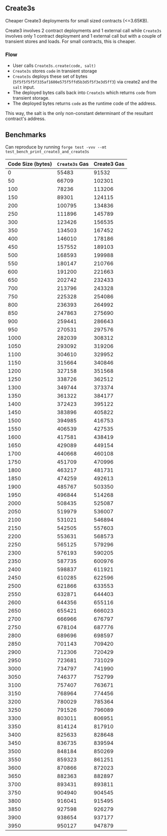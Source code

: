 ## Create3s

Cheaper Create3 deployments for small sized contracts (<=3.65KB).

Create3 involves 2 contract deployments and 1 external call while `Create3s` involves only 1 contract deployment and 1 external call but with a couple of transient stores and loads. For small contracts, this is cheaper.

### Flow

- User calls `Create3s.create(code, salt)`
- `Create3s` stores `code` in transient storage
- `Create3s` deploys these set of bytes (`5f5f5f5f5f335af1600e575f5ffd5b3d5f5f3e3d5ff3`) via create2 and the `salt` input.
- The deployed bytes calls back into `Create3s` which returns `code` from transient storage.
- The deployed bytes returns `code` as the runtime code of the address.

This way, the salt is the only non-constant determinant of the resultant contract's address.

## Benchmarks

Can reproduce by running `forge test -vvv --mt test_bench_print_create3_and_create3s`

| Code Size (bytes) | `Create3s` Gas | Create3 Gas |
| ----------------- | -------------- | ----------- |
| 0                 | 55483          | 91532       |
| 50                | 66709          | 102301      |
| 100               | 78236          | 113206      |
| 150               | 89301          | 124115      |
| 200               | 100795         | 134836      |
| 250               | 111896         | 145789      |
| 300               | 123426         | 156535      |
| 350               | 134503         | 167452      |
| 400               | 146010         | 178186      |
| 450               | 157552         | 189103      |
| 500               | 168593         | 199988      |
| 550               | 180147         | 210766      |
| 600               | 191200         | 221663      |
| 650               | 202742         | 232433      |
| 700               | 213796         | 243328      |
| 750               | 225328         | 254086      |
| 800               | 236393         | 264992      |
| 850               | 247863         | 275690      |
| 900               | 259441         | 286643      |
| 950               | 270531         | 297576      |
| 1000              | 282039         | 308312      |
| 1050              | 293092         | 319206      |
| 1100              | 304610         | 329952      |
| 1150              | 315664         | 340846      |
| 1200              | 327158         | 351568      |
| 1250              | 338726         | 362512      |
| 1300              | 349744         | 373374      |
| 1350              | 361322         | 384177      |
| 1400              | 372423         | 395122      |
| 1450              | 383896         | 405822      |
| 1500              | 394985         | 416753      |
| 1550              | 406539         | 427535      |
| 1600              | 417581         | 438419      |
| 1650              | 429089         | 449154      |
| 1700              | 440668         | 460108      |
| 1750              | 451709         | 470996      |
| 1800              | 463217         | 481731      |
| 1850              | 474259         | 492613      |
| 1900              | 485767         | 503350      |
| 1950              | 496844         | 514268      |
| 2000              | 508435         | 525087      |
| 2050              | 519979         | 536007      |
| 2100              | 531021         | 546894      |
| 2150              | 542505         | 557603      |
| 2200              | 553631         | 568573      |
| 2250              | 565125         | 579296      |
| 2300              | 576193         | 590205      |
| 2350              | 587735         | 600976      |
| 2400              | 598837         | 611921      |
| 2450              | 610285         | 622596      |
| 2500              | 621866         | 633553      |
| 2550              | 632871         | 644403      |
| 2600              | 644356         | 655116      |
| 2650              | 655421         | 666023      |
| 2700              | 666966         | 676797      |
| 2750              | 678104         | 687776      |
| 2800              | 689696         | 698597      |
| 2850              | 701143         | 709420      |
| 2900              | 712306         | 720429      |
| 2950              | 723681         | 731029      |
| 3000              | 734797         | 741990      |
| 3050              | 746377         | 752799      |
| 3100              | 757407         | 763671      |
| 3150              | 768964         | 774456      |
| 3200              | 780029         | 785364      |
| 3250              | 791526         | 796089      |
| 3300              | 803011         | 806951      |
| 3350              | 814124         | 817910      |
| 3400              | 825633         | 828648      |
| 3450              | 836735         | 839594      |
| 3500              | 848184         | 850269      |
| 3550              | 859323         | 861251      |
| 3600              | 870866         | 872023      |
| 3650              | 882363         | 882897      |
| 3700              | 893431         | 893811      |
| 3750              | 904940         | 904545      |
| 3800              | 916041         | 915495      |
| 3850              | 927598         | 926279      |
| 3900              | 938654         | 937177      |
| 3950              | 950127         | 947879      |
